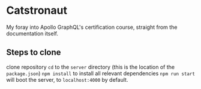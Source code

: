 # Catstronaut

My foray into Apollo GraphQL's certification course, straight from the documentation itself.

## Steps to clone

clone repository
`cd` to the `server` directory (this is the location of the `package.json`)
`npm install` to install all relevant dependencies
`npm run start` will boot the server, to `localhost:4000` by default.